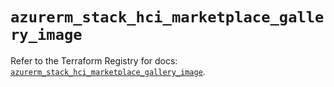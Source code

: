 # `azurerm_stack_hci_marketplace_gallery_image`

Refer to the Terraform Registry for docs: [`azurerm_stack_hci_marketplace_gallery_image`](https://registry.terraform.io/providers/hashicorp/azurerm/4.25.0/docs/resources/stack_hci_marketplace_gallery_image).
